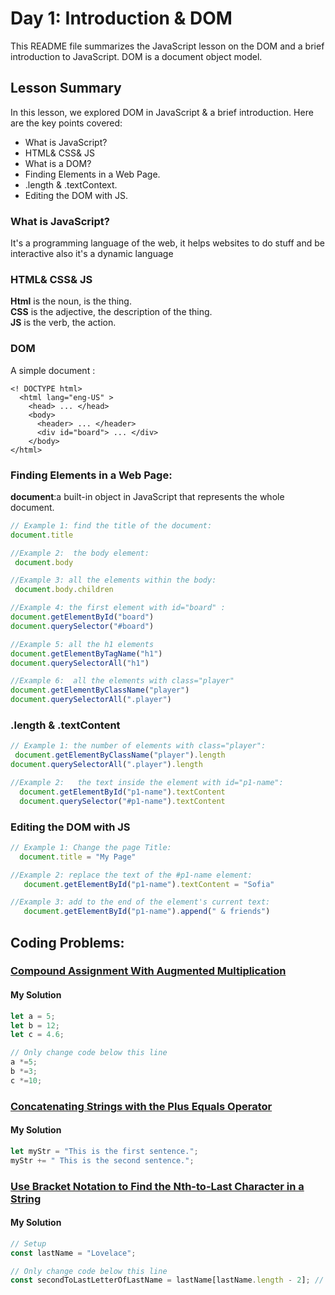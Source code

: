 # Day 1: Introduction & DOM

This README file summarizes the JavaScript lesson on the DOM and a brief introduction to JavaScript. DOM is a document object model.

## Lesson Summary

In this lesson, we explored DOM in JavaScript & a brief introduction. Here are the key points covered:

- What is JavaScript?
- HTML& CSS& JS
- What is a DOM?
- Finding Elements in a Web Page.
- .length & .textContext.
- Editing the DOM with JS.

### What is JavaScript?

It's a programming language of the web, it helps websites to do stuff and be interactive also it's a dynamic language

### HTML& CSS& JS
**Html** is the noun, is the thing.        
**CSS** is the adjective, the description of the thing.    
**JS** is the verb, the action.    

### DOM

A simple document :
```
<! DOCTYPE html>
  <html lang="eng-US" >
    <head> ... </head>
    <body>
      <header> ... </header>
      <div id="board"> ... </div>
    </body>
</html>
```

### Finding Elements in a Web Page:

**document**:a built-in object in JavaScript that represents the whole document.           
            
  
  ```javascript
// Example 1: find the title of the document:
 document.title

//Example 2:  the body element:     
   document.body

//Example 3: all the elements within the body:     
   document.body.children

//Example 4: the first element with id="board" :  
  document.getElementById("board")
  document.querySelector("#board")

//Example 5: all the h1 elements
  document.getElementByTagName("h1")
  document.querySelectorAll("h1")

//Example 6:  all the elements with class="player"
  document.getElementByClassName("player")
  document.querySelectorAll(".player")

```
### .length & .textContent

  ```javascript
 // Example 1: the number of elements with class="player":    
   document.getElementByClassName("player").length
  document.querySelectorAll(".player").length

  //Example 2:   the text inside the element with id="p1-name":    
    document.getElementById("p1-name").textContent
    document.querySelector("#p1-name").textContent
 ```

### Editing the DOM with JS
 ```javascript
 // Example 1: Change the page Title:    
   document.title = "My Page"

 //Example 2: replace the text of the #p1-name element:    
    document.getElementById("p1-name").textContent = "Sofia"

 //Example 3: add to the end of the element's current text:    
    document.getElementById("p1-name").append(" & friends")
 ```

## Coding Problems: 
### [Compound Assignment With Augmented Multiplication](https://www.freecodecamp.org/learn/javascript-algorithms-and-data-structures/basic-javascript/compound-assignment-with-augmented-multiplication)

#### My Solution


```javascript
let a = 5;
let b = 12;
let c = 4.6;

// Only change code below this line
a *=5;
b *=3;
c *=10;

```

### [Concatenating Strings with the Plus Equals Operator](https://www.freecodecamp.org/learn/javascript-algorithms-and-data-structures/basic-javascript/concatenating-strings-with-the-plus-equals-operator)

#### My Solution


```javascript
let myStr = "This is the first sentence.";
myStr += " This is the second sentence.";

```

### [Use Bracket Notation to Find the Nth-to-Last Character in a String](https://www.freecodecamp.org/learn/javascript-algorithms-and-data-structures/basic-javascript/use-bracket-notation-to-find-the-nth-to-last-character-in-a-string)

#### My Solution


```javascript
// Setup
const lastName = "Lovelace";

// Only change code below this line
const secondToLastLetterOfLastName = lastName[lastName.length - 2]; // Change this line

```
